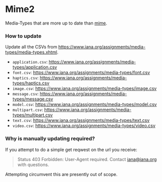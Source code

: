 # Mime2

Media-Types that are more up to date than [mime]().

### How to update

Update all the CSVs from https://www.iana.org/assignments/media-types/media-types.xhtml.

- `application.csv`: https://www.iana.org/assignments/media-types/application.csv
- `font.csv`: https://www.iana.org/assignments/media-types/font.csv
- `haptics.csv`: https://www.iana.org/assignments/media-types/haptics.csv
- `image.csv`: https://www.iana.org/assignments/media-types/image.csv
- `message.csv`: https://www.iana.org/assignments/media-types/message.csv
- `model.csv`: https://www.iana.org/assignments/media-types/model.csv
- `multipart.csv`: https://www.iana.org/assignments/media-types/multipart.csv
- `text.csv`: https://www.iana.org/assignments/media-types/text.csv
- `video.csv`: https://www.iana.org/assignments/media-types/video.csv

### Why is manually updating required?

If you attempt to do a simple get reqwest on the url you receive:

> Status 403 Forbidden: User-Agent required. Contact iana@iana.org with questions.

Attempting circumvent this are presently out of scope.